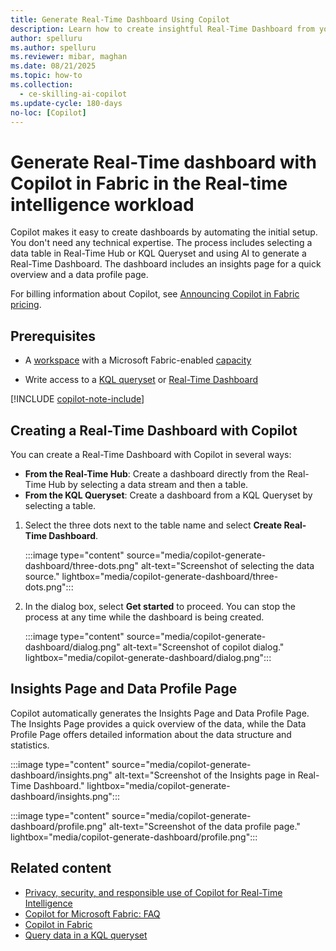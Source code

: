 ```yaml
---
title: Generate Real-Time Dashboard Using Copilot
description: Learn how to create insightful Real-Time Dashboard from your data using Copilot
author: spelluru
ms.author: spelluru
ms.reviewer: mibar, maghan
ms.date: 08/21/2025
ms.topic: how-to
ms.collection:
  - ce-skilling-ai-copilot
ms.update-cycle: 180-days
no-loc: [Copilot]
---
```


# Generate Real-Time dashboard with Copilot in Fabric in the Real-time intelligence workload

Copilot makes it easy to create dashboards by automating the initial setup. You don't need any technical expertise. The process includes selecting a data table in Real-Time Hub or KQL Queryset and using AI to generate a Real-Time Dashboard. The dashboard includes an insights page for a quick overview and a data profile page.

For billing information about Copilot, see [Announcing Copilot in Fabric pricing](https://blog.fabric.microsoft.com/en-us/blog/announcing-fabric-copilot-pricing-2/).

## Prerequisites

- A [workspace](../fundamentals/create-workspaces.md) with a Microsoft Fabric-enabled [capacity](../enterprise/licenses.md#capacity)

- Write access to a [KQL queryset](../real-time-intelligence/kusto-query-set.md) or [Real-Time Dashboard](../real-time-intelligence/dashboard-real-time-create.md)

[!INCLUDE [copilot-note-include](../includes/copilot-note-include.md)]

## Creating a Real-Time Dashboard with Copilot

You can create a Real-Time Dashboard with Copilot in several ways:

- **From the Real-Time Hub**: Create a dashboard directly from the Real-Time Hub by selecting a data stream and then a table.
- **From the KQL Queryset**: Create a dashboard from a KQL Queryset by selecting a table.

1. Select the three dots next to the table name and select **Create Real-Time Dashboard**.

    :::image type="content" source="media/copilot-generate-dashboard/three-dots.png" alt-text="Screenshot of selecting the data source." lightbox="media/copilot-generate-dashboard/three-dots.png":::

1. In the dialog box, select **Get started** to proceed. You can stop the process at any time while the dashboard is being created.

    :::image type="content" source="media/copilot-generate-dashboard/dialog.png" alt-text="Screenshot of copilot dialog." lightbox="media/copilot-generate-dashboard/dialog.png":::

## Insights Page and Data Profile Page

Copilot automatically generates the Insights Page and Data Profile Page. The Insights Page provides a quick overview of the data, while the Data Profile Page offers detailed information about the data structure and statistics.

:::image type="content" source="media/copilot-generate-dashboard/insights.png" alt-text="Screenshot of the Insights page in Real-Time Dashboard." lightbox="media/copilot-generate-dashboard/insights.png":::

:::image type="content" source="media/copilot-generate-dashboard/profile.png" alt-text="Screenshot of the data profile page." lightbox="media/copilot-generate-dashboard/profile.png":::

## Related content

- [Privacy, security, and responsible use of Copilot for Real-Time Intelligence](../fundamentals/copilot-real-time-intelligence-privacy-security.md)
- [Copilot for Microsoft Fabric: FAQ](../fundamentals/copilot-faq-fabric.yml)
- [Copilot in Fabric](../fundamentals/copilot-fabric-overview.md)
- [Query data in a KQL queryset](../real-time-intelligence/kusto-query-set.md)

